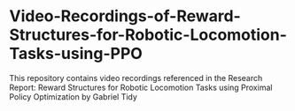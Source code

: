 # Video-Recordings-of-Reward-Structures-for-Robotic-Locomotion-Tasks-using-PPO
This repository contains video recordings referenced in the Research Report: Reward Structures for Robotic Locomotion Tasks using Proximal Policy Optimization by Gabriel Tidy
